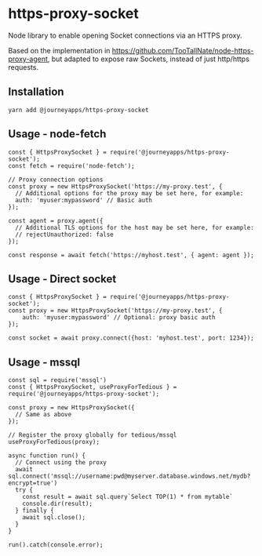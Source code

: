 # https-proxy-socket

Node library to enable opening Socket connections via an HTTPS proxy.

Based on the implementation in https://github.com/TooTallNate/node-https-proxy-agent,
but adapted to expose raw Sockets, instead of just http/https requests.

## Installation

    yarn add @journeyapps/https-proxy-socket

## Usage - node-fetch

    const { HttpsProxySocket } = require('@journeyapps/https-proxy-socket');
    const fetch = require('node-fetch');

    // Proxy connection options
    const proxy = new HttpsProxySocket('https://my-proxy.test', {
      // Additional options for the proxy may be set here, for example:
      auth: 'myuser:mypassword' // Basic auth
    });

    const agent = proxy.agent({
      // Additional TLS options for the host may be set here, for example:
      // rejectUnauthorized: false
    });

    const response = await fetch('https://myhost.test', { agent: agent });

## Usage - Direct socket

    const { HttpsProxySocket } = require('@journeyapps/https-proxy-socket');
    const proxy = new HttpsProxySocket('https://my-proxy.test', {
        auth: 'myuser:mypassword' // Optional: proxy basic auth
    });

    const socket = await proxy.connect({host: 'myhost.test', port: 1234});

## Usage - mssql

    const sql = require('mssql')
    const { HttpsProxySocket, useProxyForTedious } = require('@journeyapps/https-proxy-socket');

    const proxy = new HttpsProxySocket({
      // Same as above
    });

    // Register the proxy globally for tedious/mssql
    useProxyForTedious(proxy);

    async function run() {
      // Connect using the proxy
      await sql.connect('mssql://username:pwd@myserver.database.windows.net/mydb?encrypt=true')
      try {
        const result = await sql.query`Select TOP(1) * from mytable`
        console.dir(result);
      } finally {
        await sql.close();
      }
    }

    run().catch(console.error);
